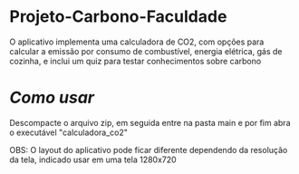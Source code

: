 # Projeto-Carbono-Faculdade
O aplicativo implementa uma calculadora de CO2, com opções para calcular a emissão por consumo de combustível, energia elétrica, gás de cozinha, e inclui um quiz para testar conhecimentos sobre carbono

# *Como usar*
Descompacte o arquivo zip, em seguida entre na pasta main e por fim abra o executável "calculadora_co2"

OBS: O layout do aplicativo pode ficar diferente dependendo da resolução da tela, indicado usar em uma tela 1280x720
